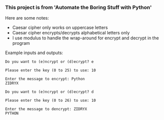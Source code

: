 ### This project is from 'Automate the Boring Stuff with Python'

Here are some notes:
- Caesar cipher only works on uppercase letters
- Caesar cipher encrypts/decrypts alphabetical letters only
- I use modulus to handle the wrap-around for encrypt and decrypt in the program

Example inputs and outputs:
```
Do you want to (e)ncrypt or (d)ecrypt? e

Please enter the key (0 to 25) to use: 10

Enter the message to encrypt: Python
ZIDRYX
```
```
Do you want to (e)ncrypt or (d)ecrypt? d

Please enter the key (0 to 26) to use: 10

Enter the message to dencrypt: ZIDRYX
PYTHON
```
